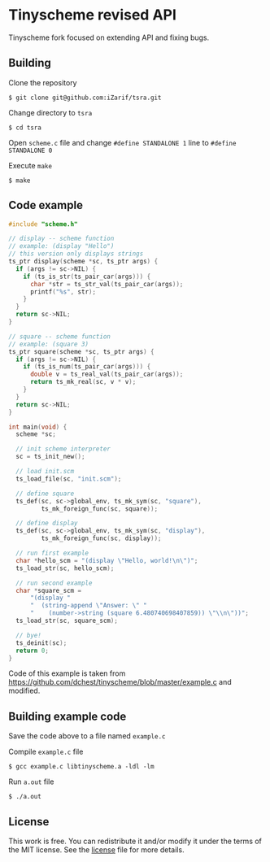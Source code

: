 # Tinyscheme revised API
Tinyscheme fork focused on extending API and fixing bugs. 

## Building
Clone the repository
```
$ git clone git@github.com:iZarif/tsra.git
``` 

Change directory to `tsra`
```
$ cd tsra
```

Open `scheme.c` file and change `#define STANDALONE 1` line to `#define STANDALONE 0` 

Execute `make`
```
$ make
```

## Code example
```C
#include "scheme.h"

// display -- scheme function
// example: (display "Hello")
// this version only displays strings
ts_ptr display(scheme *sc, ts_ptr args) {
  if (args != sc->NIL) {
    if (ts_is_str(ts_pair_car(args))) {
      char *str = ts_str_val(ts_pair_car(args));
      printf("%s", str);
    }
  }
  return sc->NIL;
}

// square -- scheme function
// example: (square 3)
ts_ptr square(scheme *sc, ts_ptr args) {
  if (args != sc->NIL) {
    if (ts_is_num(ts_pair_car(args))) {
      double v = ts_real_val(ts_pair_car(args));
      return ts_mk_real(sc, v * v);
    }
  }
  return sc->NIL;
}

int main(void) {
  scheme *sc;

  // init scheme interpreter
  sc = ts_init_new();

  // load init.scm
  ts_load_file(sc, "init.scm");

  // define square
  ts_def(sc, sc->global_env, ts_mk_sym(sc, "square"),
         ts_mk_foreign_func(sc, square));

  // define display
  ts_def(sc, sc->global_env, ts_mk_sym(sc, "display"),
         ts_mk_foreign_func(sc, display));

  // run first example
  char *hello_scm = "(display \"Hello, world!\n\")";
  ts_load_str(sc, hello_scm);

  // run second example
  char *square_scm =
      "(display "
      "  (string-append \"Answer: \" "
      "    (number->string (square 6.480740698407859)) \"\\n\"))";
  ts_load_str(sc, square_scm);

  // bye!
  ts_deinit(sc);
  return 0;
}
```

Code of this example is taken from https://github.com/dchest/tinyscheme/blob/master/example.c and modified.

## Building example code
Save the code above to a file named `example.c`

Compile `example.c` file
```
$ gcc example.c libtinyscheme.a -ldl -lm
```  

Run `a.out` file  
```
$ ./a.out
```  

## License 
This work is free. You can redistribute it and/or modify it under the
terms of the MIT license. See the [license](LICENSE) file for more details. 
